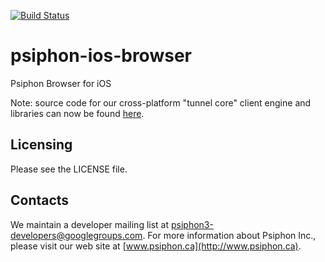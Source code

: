 [![Build Status](https://travis-ci.org/Psiphon-Inc/psiphon-ios-browser.svg?branch=master)](https://travis-ci.org/Psiphon-Inc/psiphon-ios-browser)
# psiphon-ios-browser
Psiphon Browser for iOS

Note: source code for our cross-platform "tunnel core" client engine and libraries can now be found [here](https://github.com/Psiphon-Labs/psiphon-tunnel-core).

Licensing
--------------------------------------------------------------------------------

Please see the LICENSE file.


Contacts
--------------------------------------------------------------------------------

We maintain a developer mailing list at	<psiphon3-developers@googlegroups.com>. For more information about Psiphon Inc., please visit our web site at [www.psiphon.ca](http://www.psiphon.ca).
